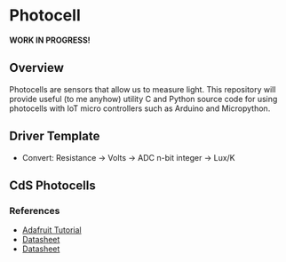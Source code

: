 # Photocell
**WORK IN PROGRESS!**

## Overview

Photocells are sensors that allow us to measure light. This repository will provide useful (to me anyhow) utility C and Python source code for using photocells with IoT micro controllers such as Arduino and Micropython.

## Driver Template

* Convert: Resistance -> Volts -> ADC n-bit integer -> Lux/K

## CdS Photocells

### References

* [Adafruit Tutorial](https://learn.adafruit.com/photocells/overview)
* [Datasheet](https://cdn-learn.adafruit.com/assets/assets/000/010/127/original/PDV-P8001.pdf)
* [Datasheet](https://cdn-learn.adafruit.com/assets/assets/000/010/128/original/DTS_A9950_A7060_B9060.pdf)
